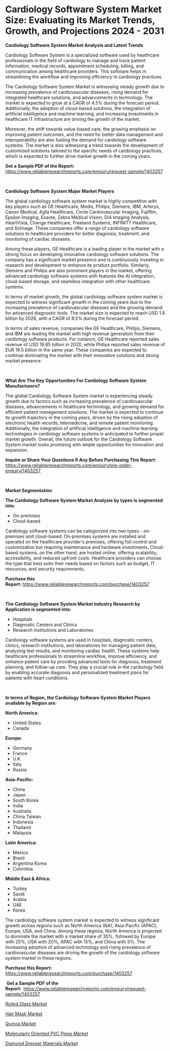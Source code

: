 <p><h1>Cardiology Software System Market Size: Evaluating its Market Trends, Growth, and Projections 2024 - 2031</h1></p><p><strong>Cardiology Software System Market Analysis and Latest Trends</strong></p>
<p><p>Cardiology Software System is a specialized software used by healthcare professionals in the field of cardiology to manage and track patient information, medical records, appointment scheduling, billing, and communication among healthcare providers. This software helps in streamlining the workflow and improving efficiency in cardiology practices.</p><p>The Cardiology Software System Market is witnessing steady growth due to increasing prevalence of cardiovascular diseases, rising demand for integrated healthcare solutions, and advancements in technology. The market is expected to grow at a CAGR of 4.5% during the forecast period. Additionally, the adoption of cloud-based solutions, the integration of artificial intelligence and machine learning, and increasing investments in healthcare IT infrastructure are driving the growth of the market.</p><p>Moreover, the shift towards value-based care, the growing emphasis on improving patient outcomes, and the need for better data management and interoperability are also fueling the demand for cardiology software systems. The market is also witnessing a trend towards the development of customized solutions tailored to the specific needs of cardiology practices, which is expected to further drive market growth in the coming years.</p></p>
<p><strong>Get a Sample PDF of the Report:&nbsp;</strong> <a href="https://www.reliableresearchreports.com/enquiry/request-sample/1403257">https://www.reliableresearchreports.com/enquiry/request-sample/1403257</a></p>
<p>&nbsp;</p>
<p><strong>Cardiology Software System Major Market Players</strong></p>
<p><p>The global cardiology software system market is highly competitive with key players such as GE Healthcare, Medis, Philips, Siemens, IBM, Arterys, Canon Medical, Agfa Healthcare, Circle Cardiovascular Imaging, Fujifilm, Epsilon Imaging, Esaote, Zebra Medical Vision, DiA Imaging Analysis, HeartVista, Change Healthcare, Freeland Systems, INFINITT Healthcare, and ScImage. These companies offer a range of cardiology software solutions to healthcare providers for better diagnosis, treatment, and monitoring of cardiac diseases.</p><p>Among these players, GE Healthcare is a leading player in the market with a strong focus on developing innovative cardiology software solutions. The company has a significant market presence and is continuously investing in research and development to enhance its product portfolio. Similarly, Siemens and Philips are also prominent players in the market, offering advanced cardiology software systems with features like AI integration, cloud-based storage, and seamless integration with other healthcare systems.</p><p>In terms of market growth, the global cardiology software system market is expected to witness significant growth in the coming years due to the increasing prevalence of cardiovascular diseases and the growing demand for advanced diagnostic tools. The market size is expected to reach USD 1.8 billion by 2026, with a CAGR of 8.5% during the forecast period.</p><p>In terms of sales revenue, companies like GE Healthcare, Philips, Siemens, and IBM are leading the market with high revenue generation from their cardiology software products. For instance, GE Healthcare reported sales revenue of USD 19.85 billion in 2020, while Philips reported sales revenue of EUR 19.5 billion in the same year. These companies are expected to continue dominating the market with their innovative solutions and strong market presence.</p></p>
<p>&nbsp;</p>
<p><strong>What Are The Key Opportunities For Cardiology Software System Manufacturers?</strong></p>
<p><p>The global Cardiology Software System market is experiencing steady growth due to factors such as increasing prevalence of cardiovascular diseases, advancements in healthcare technology, and growing demand for efficient patient management solutions. The market is expected to continue its growth trajectory in the coming years, driven by the rising adoption of electronic health records, telemedicine, and remote patient monitoring. Additionally, the integration of artificial intelligence and machine learning technologies in cardiology software systems is anticipated to further propel market growth. Overall, the future outlook for the Cardiology Software System market looks promising with ample opportunities for innovation and expansion.</p></p>
<p><strong>Inquire or Share Your Questions If Any Before Purchasing This Report:</strong> <a href="https://www.reliableresearchreports.com/enquiry/pre-order-enquiry/1403257">https://www.reliableresearchreports.com/enquiry/pre-order-enquiry/1403257</a></p>
<p>&nbsp;</p>
<p><strong>Market Segmentation</strong></p>
<p><strong>The Cardiology Software System Market Analysis by types is segmented into:</strong></p>
<p><ul><li>On-premises</li><li>Cloud-based</li></ul></p>
<p><p>Cardiology software systems can be categorized into two types - on-premises and cloud-based. On-premises systems are installed and operated on the healthcare provider's premises, offering full control and customization but requiring maintenance and hardware investments. Cloud-based systems, on the other hand, are hosted online, offering scalability, accessibility, and reduced upfront costs. Healthcare providers can choose the type that best suits their needs based on factors such as budget, IT resources, and security requirements.</p></p>
<p><strong>Purchase this Report:&nbsp;</strong><a href="https://www.reliableresearchreports.com/purchase/1403257">https://www.reliableresearchreports.com/purchase/1403257</a></p>
<p>&nbsp;</p>
<p><strong>The Cardiology Software System Market Industry Research by Application is segmented into:</strong></p>
<p><ul><li>Hospitals</li><li>Diagnostic Centers and Clinics</li><li>Research Institutions and Laboratories</li></ul></p>
<p><p>Cardiology software systems are used in hospitals, diagnostic centers, clinics, research institutions, and laboratories for managing patient data, analyzing test results, and monitoring cardiac health. These systems help healthcare professionals to streamline workflow, improve efficiency, and enhance patient care by providing advanced tools for diagnosis, treatment planning, and follow-up care. They play a crucial role in the cardiology field by enabling accurate diagnosis and personalized treatment plans for patients with heart conditions.</p></p>
<p>&nbsp;</p>
<p><strong>In terms of Region, the Cardiology Software System Market Players available by Region are:</strong></p>
<p>
    <p> <strong> North America: </strong>
        <ul>
            <li>United States</li>
            <li>Canada</li>
        </ul>
        </p> 
    <p> <strong> Europe: </strong>
        <ul>
            <li>Germany</li>
            <li>France</li>
            <li>U.K.</li>
            <li>Italy</li>
            <li>Russia</li>
        </ul>
        </p> 
    <p> <strong> Asia-Pacific: </strong>
        <ul>
            <li>China</li>
            <li>Japan</li>
            <li>South Korea</li>
            <li>India</li>
            <li>Australia</li>
            <li>China Taiwan</li>
            <li>Indonesia</li>
            <li>Thailand</li>
            <li>Malaysia</li>
        </ul>
        </p> 
    <p> <strong> Latin America: </strong>
        <ul>
            <li>Mexico</li>
            <li>Brazil</li>
            <li>Argentina Korea</li>
            <li>Colombia</li>
        </ul>
        </p> 
    <p> <strong> Middle East & Africa: </strong>
        <ul>
            <li>Turkey</li>
            <li>Saudi</li>
            <li>Arabia</li>
            <li>UAE</li>
            <li>Korea</li>
        </ul>
    </p>
    </p>
<p><p>The cardiology software system market is expected to witness significant growth across regions such as North America (NA), Asia-Pacific (APAC), Europe, USA, and China. Among these regions, North America is projected to dominate the market with a market share of 35%, followed by Europe with 25%, USA with 20%, APAC with 15%, and China with 5%. The increasing adoption of advanced technology and rising prevalence of cardiovascular diseases are driving the growth of the cardiology software system market in these regions.</p></p>
<p><strong>Purchase this Report: </strong><a href="https://www.reliableresearchreports.com/purchase/1403257">https://www.reliableresearchreports.com/purchase/1403257</a></p>
<p>&nbsp;<strong>Get a Sample PDF of the Report:&nbsp;&nbsp;</strong><a href="https://www.reliableresearchreports.com/enquiry/request-sample/1403257">https://www.reliableresearchreports.com/enquiry/request-sample/1403257</a></p>
<p><strong></strong></p>
<p><p><a href="https://view.publitas.com/reportprime-1/rolled-glass-market-size-and-examines-its-market-scope-with-a-primary-focus-on-growth-opportunities-and-forecasted-trends-spanning-from-2024-to-2031/">Rolled Glass Market</a></p><p><a href="https://summer-dogwood-3e9.notion.site/Hair-Mask-Market-Size-Focuses-on-Market-Dynamics-In-Depth-Analysis-and-Future-Projections-of-its-Ma-d6ae62bf9c1b4f45a313c3beaea820fb">Hair Mask Market</a></p><p><a href="https://view.publitas.com/reportprime-1/quinoa-market-size-and-examines-its-market-scope-with-a-primary-focus-on-growth-opportunities-and-forecasted-trends-spanning-from-2024-to-2031/">Quinoa Market</a></p><p><a href="https://picayune-night-cbd.notion.site/Molecularly-Oriented-PVC-Pipes-Market-Analysis-and-Market-Size-Global-Industry-Overview-Market-Seg-b05602d69caf45569416ec4ba474099f">Molecularly Oriented PVC Pipes Market</a></p><p><a href="https://funky-papaya-cf4.notion.site/Diamond-Dresser-Materials-Market-Size-Reflecting-a-Forecast-Till-2031-Market-By-Type-By-Applicatio-a137570fed54442281077f8918f70def">Diamond Dresser Materials Market</a></p></p>